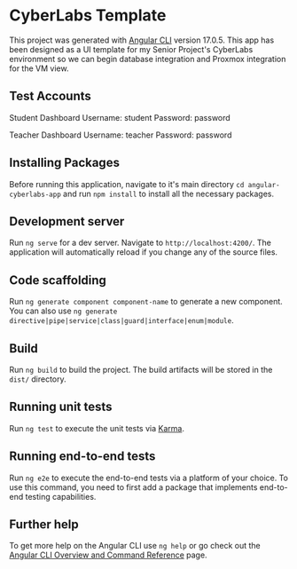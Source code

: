 # CyberLabs Template

This project was generated with [Angular CLI](https://github.com/angular/angular-cli) version 17.0.5. This app has been designed as a UI template for my Senior Project's CyberLabs environment so we can begin database integration and Proxmox integration for the VM view. 

## Test Accounts

Student Dashboard
Username: student 
Password: password

Teacher Dashboard
Username: teacher
Password: password

## Installing Packages

Before running this application, navigate to it's main directory `cd angular-cyberlabs-app` and run `npm install` to install all the necessary packages.

## Development server

Run `ng serve` for a dev server. Navigate to `http://localhost:4200/`. The application will automatically reload if you change any of the source files.

## Code scaffolding

Run `ng generate component component-name` to generate a new component. You can also use `ng generate directive|pipe|service|class|guard|interface|enum|module`.

## Build

Run `ng build` to build the project. The build artifacts will be stored in the `dist/` directory.

## Running unit tests

Run `ng test` to execute the unit tests via [Karma](https://karma-runner.github.io).

## Running end-to-end tests

Run `ng e2e` to execute the end-to-end tests via a platform of your choice. To use this command, you need to first add a package that implements end-to-end testing capabilities.

## Further help

To get more help on the Angular CLI use `ng help` or go check out the [Angular CLI Overview and Command Reference](https://angular.io/cli) page.